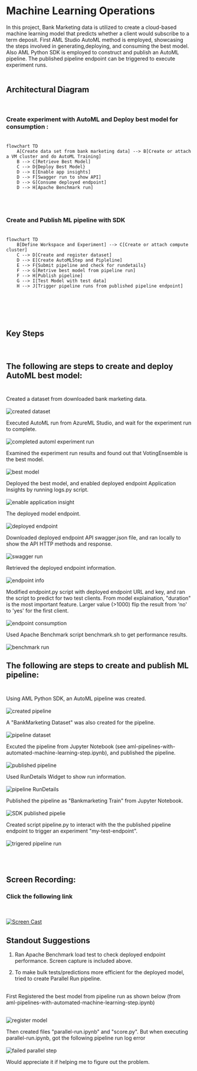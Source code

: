 
# Machine Learning Operations

In this project, Bank Marketing data is utilized to create a cloud-based machine learning model that predicts whether a client would subscribe to a term deposit. First AML Studio AutoML method is employed, showcasing the steps involved in generating,deploying, and consuming the best model. Also AML Python SDK is employed to construct and publish an AutoML pipeline. The published pipeline endpoint can be triggered to execute experiment runs. 
<br><br>
## Architectural Diagram
<br>

### Create experiment with AutoML and Deploy best model for consumption : <br><br>

```mermaid
flowchart TD
	A[Create data set from bank marketing data] --> B[Create or attach a VM cluster and do AutoML Training]
	B --> C[Retrieve Best Model]
	C --> D{Deploy Best Model}
	D --> E[Enable app insights]
	D --> F[Swagger run to show API]
	D --> G[Consume deployed endpoint]
	D --> H[Apache Benchmark run]
```

<br><br>

### Create and Publish ML pipeline with SDK <br><br>

```mermaid
flowchart TD
	B[Define Workspace and Experiment] --> C[Create or attach compute cluster]
	C --> D[Create and register dataset]
	D --> E[Create AutoMLStep and Pipleline]
	E --> F{Submit pipeline and check for rundetails}
	F --> G[Retrive best model from pipeline run]
	F --> H[Publish pipeline]
	G --> I[Test Model with test data]
	H --> J[Trigger pipeline runs from published pipeline endpoint]


```
<br><br><br>

## Key Steps
<br>

## The following are steps to create and deploy AutoML best model: <br><br>

Created a dataset from downloaded bank marketing data. <br><br>
![created dataset](screenshots/RegisteredDataSetForAutoML.png)

Executed AutoML run from AzureML Studio, and wait for the experiment run to complete. <br><br>
![completed automl experiment run](screenshots/CompletedExperimentForAutoML.png)

Examined the experiment run results and found out that VotingEnsemble is the best model.<br><br>
![best model](screenshots/AutoMLRunBestModel.png)

Deployed the best model, and enabled deployed endpoint Application Insights by running logs.py script. <br><br>
![enable application insight](screenshots/EnableapplicationInsight.png)

The deployed model endpoint. <br><br>
![deployed endpoint](screenshots/BestModelEndpoint.png)

Downloaded deployed endpoint API swagger.json file, and ran locally to show the API HTTP methods and response.<br><br>
![swagger run](screenshots/SwaggerRuns.png)

Retrieved the deployed endpoint information. <br><br>
![endpoint info](screenshots/EndpointInfo.png)

Modified endpoint.py script with deployed endpoint URL and key, and ran the script to predict for two test clients. From model explaination, "duration" is the most important feature. Larger value (>1000) flip the result from 'no' to 'yes' for the first client.<br><br>
![endpoint consumption](screenshots/EndpointConsumption.png)

Used Apache Benchmark script benchmark.sh to get performance results.<br><br>
![benchmark run](screenshots/BenchMarkRun.png)


## The following are steps to create and publish ML pipeline:<br><br>

Using AML Python SDK, an AutoML pipeline was created. <br><br>
![created pipeline](screenshots/CreatedPipeline.png)

A "BankMarketing Dataset" was also created for the pipeline.<br><br>
![pipeline dataset](screenshots/PipelineDataSet.png)

Excuted the pipeline from Jupyter Notebook (see aml-pipelines-with-automated-machine-learning-step.ipynb), and published the pipeline. <br><br>
![published pipeline](screenshots/PublishedPipeline.png)

Used RunDetails Widget to show run information.<br><br>
![pipeline RunDetails](screenshots/RunDetailsOfPipelineRun.png)

Published the pipeline as "Bankmarketing Train" from Jupyter Notebook. <br><br>
![SDK published pipelie](screenshots/SDKPublishedPipeline.png)

Created script pipeline.py to interact with the the published pipeline endpoint to trigger an experiment "my-test-endpoint". <br><br>
![trigered pipeline run](screenshots/CompletedPipelineRun.png)

<br><br>
## Screen Recording:<br>
### Click the following link 
<br><br>
[![Screen Cast](screenshots/ScreenCast.png)](https://youtu.be/NlivYU8uRk4)

## Standout Suggestions

1. Ran Apache Benchmark load test to check deployed endpoint performance. Screen capture is included above.

2. To make bulk tests/predictions more efficient for the deployed model, tried to create Parallel Run pipeline.
<br>
First Registered the best model from pipeline run as shown below (from aml-pipelines-with-automated-machine-learning-step.ipynb) <br><br>

![register model](screenshots/RegisterBestPipelineModel.png)

 Then created files "parallel-run.ipynb" and "score.py".
 But when executing parallel-run.ipynb, got the following pipeline run log error <br><br>
 ![failed parallel step](screenshots/FailedParellelStepLog.png)
 
 Would appreciate it if helping me to figure out the problem.

